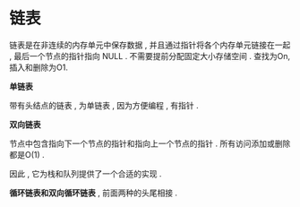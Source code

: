 # 链表

链表是在非连续的内存单元中保存数据 , 并且通过指针将各个内存单元链接在一起 , 最后一个节点的指针指向 NULL . 不需要提前分配固定大小存储空间 . 查找为On,插入和删除为O1​​.

**单链表**

带有头结点的链表 , 为单链表 , 因为方便编程 , 有指针​ .

**双向链表**

节点中包含指向下一个节点的指针和指向上一个节点的指针 . 所有访问添加或删除都是O\(1\) .

因此 , 它为栈和队列提供了一个合适的实现 . ​

**循环链表和双向循环链表** , 前面两种的头尾相接 .



